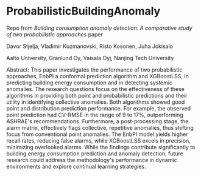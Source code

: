 # ProbabilisticBuildingAnomaly
Repo from *Building consumption anomaly detection: A comparative study of two probabilistic approaches* paper

Davor Stjelja, Vladimir Kuzmanovski, Risto Kosonen, Juha Jokisalo 

Aalto University, Granlund Oy, Vaisala Oyj, Nanjing Tech University


Abstract:
This paper investigates the performance of two probabilistic approaches, EnbPI a conformal prediction algorithm and XGBoostLSS, in predicting building energy consumption and in detecting systemic anomalies. The research questions focus on the effectiveness of these algorithms in providing both point and probabilistic predictions and their utility in identifying collective anomalies. Both algorithms showed good point and distribution prediction performance. For example, the observed point prediction had CV-RMSE in the range of 9 to 17\%, outperforming ASHRAE's recommendations. Furthermore, a post-processing stage, the alarm matrix, effectively flags collective, repetitive anomalies, thus shifting focus from conventional point anomalies. The EnbPI model yields higher recall rates, reducing false alarms, while XGBoostLSS excels in precision, minimizing overlooked alarms. While the findings contribute significantly to building energy consumption prediction and anomaly detection, future research could address the methodology's performance in dynamic environments and explore continual learning strategies.
